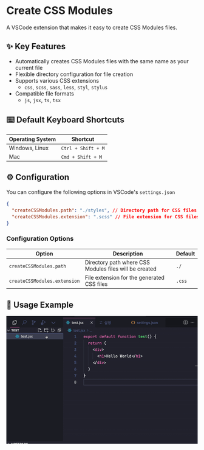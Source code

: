 # Create CSS Modules

A VSCode extension that makes it easy to create CSS Modules files.

## ✨ Key Features

- Automatically creates CSS Modules files with the same name as your current file
- Flexible directory configuration for file creation
- Supports various CSS extensions
  - `css`, `scss`, `sass`, `less`, `styl`, `stylus`
- Compatible file formats
  - `js`, `jsx`, `ts`, `tsx`

## ⌨️ Default Keyboard Shortcuts

| Operating System | Shortcut           |
| ---------------- | ------------------ |
| Windows, Linux   | `Ctrl + Shift + M` |
| Mac              | `Cmd + Shift + M`  |

## ⚙️ Configuration

You can configure the following options in VSCode's `settings.json`

```json
{
  "createCSSModules.path": "./styles", // Directory path for CSS files
  "createCSSModules.extension": ".scss" // File extension for CSS files
}
```

### Configuration Options

| Option                       | Description                                            | Default |
| ---------------------------- | ------------------------------------------------------ | ------- |
| `createCSSModules.path`      | Directory path where CSS Modules files will be created | `./`    |
| `createCSSModules.extension` | File extension for the generated CSS files             | `.css`  |

## 🎥 Usage Example

![Demo Screen](./demo.gif)
